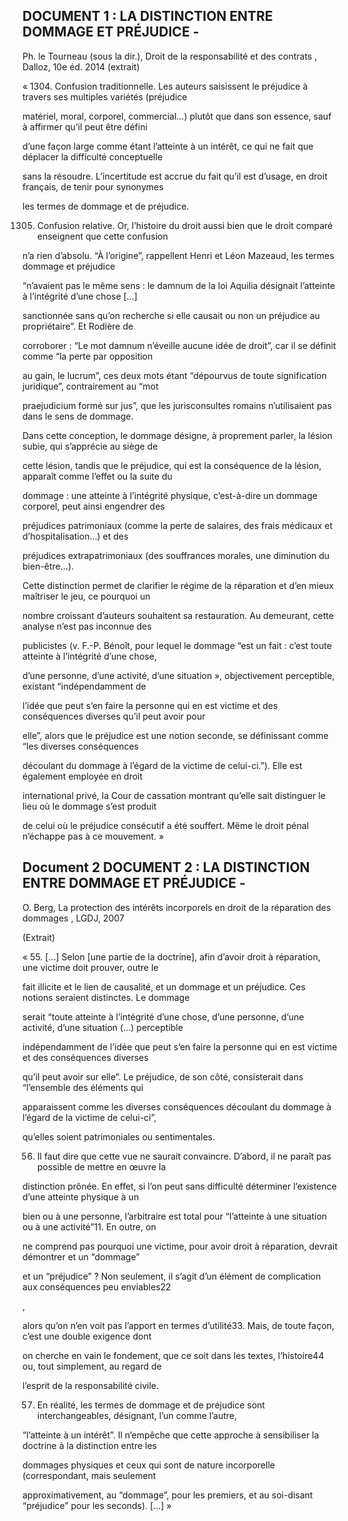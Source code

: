 ## DOCUMENT 1 : LA DISTINCTION ENTRE DOMMAGE ET PRÉJUDICE -

Ph. le Tourneau (sous la dir.), Droit de la responsabilité et des contrats , Dalloz, 10e éd. 2014 (extrait)

« 1304. Confusion traditionnelle. Les auteurs saisissent le préjudice à travers ses multiples variétés (préjudice

matériel, moral, corporel, commercial…) plutôt que dans son essence, sauf à affirmer qu’il peut être défini

d’une façon large comme étant l’atteinte à un intérêt, ce qui ne fait que déplacer la difficulté conceptuelle

sans la résoudre. L’incertitude est accrue du fait qu’il est d’usage, en droit français, de tenir pour synonymes

les termes de dommage et de préjudice.

1305. Confusion relative. Or, l’histoire du droit aussi bien que le droit comparé enseignent que cette confusion

n’a rien d’absolu. “À l’origine”, rappellent Henri et Léon Mazeaud, les termes dommage et préjudice

“n’avaient pas le même sens : le damnum de la loi Aquilia désignait l’atteinte à l’intégrité d’une chose […]

sanctionnée sans qu’on recherche si elle causait ou non un préjudice au propriétaire”. Et Rodière de

corroborer : “Le mot damnum n’éveille aucune idée de droit”, car il se définit comme “la perte par opposition

au gain, le lucrum”, ces deux mots étant “dépourvus de toute signification juridique”, contrairement au “mot

praejudicium formé sur jus”, que les jurisconsultes romains n’utilisaient pas dans le sens de dommage.

Dans cette conception, le dommage désigne, à proprement parler, la lésion subie, qui s’apprécie au siège de

cette lésion, tandis que le préjudice, qui est la conséquence de la lésion, apparaît comme l’effet ou la suite du

dommage : une atteinte à l’intégrité physique, c’est-à-dire un dommage corporel, peut ainsi engendrer des

préjudices patrimoniaux (comme la perte de salaires, des frais médicaux et d’hospitalisation…) et des

préjudices extrapatrimoniaux (des souffrances morales, une diminution du bien-être…).

Cette distinction permet de clarifier le régime de la réparation et d’en mieux maîtriser le jeu, ce pourquoi un

nombre croissant d’auteurs souhaitent sa restauration. Au demeurant, cette analyse n’est pas inconnue des

publicistes (v. F.-P. Bénoît, pour lequel le dommage “est un fait : c’est toute atteinte à l’intégrité d’une chose,

d’une personne, d’une activité, d’une situation », objectivement perceptible, existant “indépendamment de

l’idée que peut s’en faire la personne qui en est victime et des conséquences diverses qu’il peut avoir pour

elle”, alors que le préjudice est une notion seconde, se définissant comme “les diverses conséquences

découlant du dommage à l’égard de la victime de celui-ci.”). Elle est également employée en droit

international privé, la Cour de cassation montrant qu’elle sait distinguer le lieu où le dommage s’est produit

de celui où le préjudice consécutif a été souffert. Même le droit pénal n’échappe pas à ce mouvement. »


## Document 2 DOCUMENT 2 : LA DISTINCTION ENTRE DOMMAGE ET PRÉJUDICE -

O. Berg, La protection des intérêts incorporels en droit de la réparation des dommages , LGDJ, 2007

(Extrait)

« 55. […] Selon [une partie de la doctrine], afin d’avoir droit à réparation, une victime doit prouver, outre le

fait illicite et le lien de causalité, et un dommage et un préjudice. Ces notions seraient distinctes. Le dommage

serait “toute atteinte à l’intégrité d’une chose, d’une personne, d’une activité, d’une situation (…) perceptible

indépendamment de l’idée que peut s’en faire la personne qui en est victime et des conséquences diverses

qu’il peut avoir sur elle”. Le préjudice, de son côté, consisterait dans “l’ensemble des éléments qui

apparaissent comme les diverses conséquences découlant du dommage à l’égard de la victime de celui-ci”,

qu’elles soient patrimoniales ou sentimentales.

56. Il faut dire que cette vue ne saurait convaincre. D’abord, il ne paraît pas possible de mettre en œuvre la

distinction prônée. En effet, si l’on peut sans difficulté déterminer l’existence d’une atteinte physique à un

bien ou à une personne, l’arbitraire est total pour “l’atteinte à une situation ou à une activité”11. En outre, on

ne comprend pas pourquoi une victime, pour avoir droit à réparation, devrait démontrer et un “dommage”

et un “préjudice” ? Non seulement, il s’agit d’un élément de complication aux conséquences peu enviables22

,

alors qu’on n’en voit pas l’apport en termes d’utilité33. Mais, de toute façon, c’est une double exigence dont

on cherche en vain le fondement, que ce soit dans les textes, l’histoire44 ou, tout simplement, au regard de

l’esprit de la responsabilité civile.

57. En réalité, les termes de dommage et de préjudice sont interchangeables, désignant, l’un comme l’autre,

“l’atteinte à un intérêt”. Il n’empêche que cette approche à sensibiliser la doctrine à la distinction entre les

dommages physiques et ceux qui sont de nature incorporelle (correspondant, mais seulement

approximativement, au “dommage”, pour les premiers, et au soi-disant “préjudice” pour les seconds). […] »